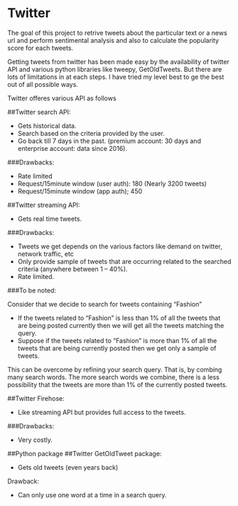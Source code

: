 # Twitter

The goal of this project to retrive tweets about the particular text or a news url and perform sentimental analysis and also to calculate the popularity score for each tweets.

Getting tweets from twitter has been made easy by the availability of twitter API and various python libraries like tweepy, GetOldTweets. But there are lots of limitations in at each steps. I have tried my level best to ge the best out of all possible ways.

Twitter offeres various API as follows

##Twitter search API:

-	Gets historical data. 
-	Search based on the criteria provided by the user.
-	Go back till 7 days in the past. (premium account: 30 days and enterprise account: data since 2016).

###Drawbacks:
-	Rate limited
-	Request/15minute window (user auth): 180 (Nearly 3200 tweets)
-	Request/15minute window (app auth); 450


##Twitter streaming API:
-	Gets real time tweets.

###Drawbacks:
-	Tweets we get depends on the various factors like demand on twitter, network traffic, etc
-	Only provide sample of tweets that are occurring related to the searched criteria (anywhere between 1 – 40%).
-	Rate limited.

###To be noted:

Consider that we decide to search for tweets containing “Fashion”
-	If the tweets related to “Fashion” is less than 1% of all the tweets that are being posted currently then we will get all the tweets matching the query.
-	Suppose if the tweets related to “Fashion” is more than 1% of all the tweets that are being currently posted then we get only a sample of tweets.

This can be overcome by refining your search query. That is, by combing many search words. The more search words we combine, there is a less possibility that the tweets are more than 1% of the currently posted tweets. 


##Twitter Firehose:

-	Like streaming API but provides full access to the tweets.

###Drawbacks:
-	Very costly.

##Python package
##Twitter GetOldTweet package:

-	Gets old tweets (even years back)

Drawback:

-	Can only use one word at a time in a search query.
